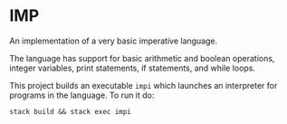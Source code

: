 # IMP
An implementation of a very basic imperative language.

The language has support for basic arithmetic and boolean operations, integer
variables, print statements, if statements, and while loops.

This project builds an executable `impi` which launches an interpreter for
programs in the language. To run it do:
```
stack build && stack exec impi
```
